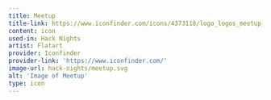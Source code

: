 ```yaml
---
title: Meetup
title-link: https://www.iconfinder.com/icons/4373118/logo_logos_meetup_icon
content: icon
used-in: Hack Nights
artist: Flatart
provider: Iconfinder
provider-link: 'https://www.iconfinder.com/'
image-url: hack-nights/meetup.svg
alt: 'Image of Meetup'
type: icon
---
```

